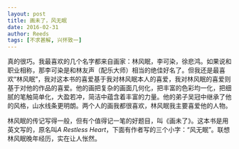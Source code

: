 ```yaml
---
layout: post
title: 画未了，风无眠
date: 2016-02-31
author: Reeds
tags: [不求甚解, 兴怀致一]
---
```


真的很巧。我最喜欢的几个名字都来自画家：林风眠，李可染，徐悲鸿。如果说和职业相称，那李可染是和林友声（配乐大师）相当的绝佳好名了。但我还是最喜欢“林风眠”，我对这本书的喜爱基于我对林风眠本人的喜爱，我对林风眠的喜爱则基于对他的作品的喜爱。他的画把复杂的画面几何化，把丰富的色彩均一化，把细腻的笔触简单化，大盈若冲，简洁中蕴含着丰富的力量。他的弟子吴冠中继承了他的风格，山水线条更明朗。两个人的画我都很喜欢，林风眠我主要喜爱他的人物。

林风眠的传记写得一般，但有个值得记一笔的好题目，叫《画未了》。这本书是用英文写的，原名叫*A Restless Heart*，下面有作者写的三个小字：“风无眠”。联想林风眠晚年经历，实在让人怅然。